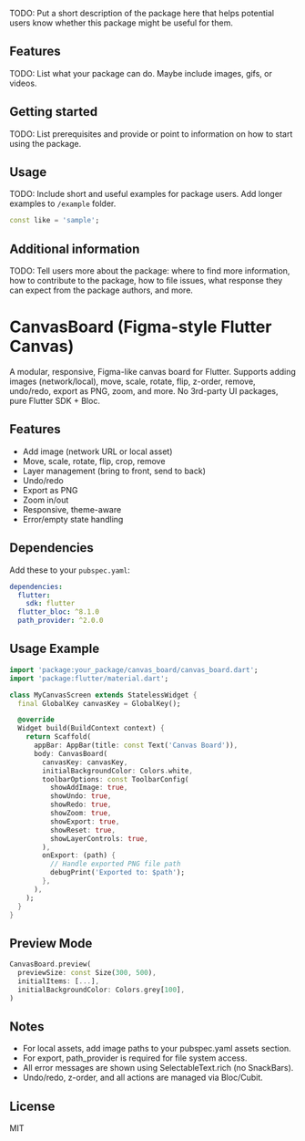 <!--
This README describes the package. If you publish this package to pub.dev,
this README's contents appear on the landing page for your package.

For information about how to write a good package README, see the guide for
[writing package pages](https://dart.dev/tools/pub/writing-package-pages).

For general information about developing packages, see the Dart guide for
[creating packages](https://dart.dev/guides/libraries/create-packages)
and the Flutter guide for
[developing packages and plugins](https://flutter.dev/to/develop-packages).
-->

TODO: Put a short description of the package here that helps potential users
know whether this package might be useful for them.

## Features

TODO: List what your package can do. Maybe include images, gifs, or videos.

## Getting started

TODO: List prerequisites and provide or point to information on how to
start using the package.

## Usage

TODO: Include short and useful examples for package users. Add longer examples
to `/example` folder.

```dart
const like = 'sample';
```

## Additional information

TODO: Tell users more about the package: where to find more information, how to
contribute to the package, how to file issues, what response they can expect
from the package authors, and more.

# CanvasBoard (Figma-style Flutter Canvas)

A modular, responsive, Figma-like canvas board for Flutter. Supports adding images (network/local), move, scale, rotate, flip, z-order, remove, undo/redo, export as PNG, zoom, and more. No 3rd-party UI packages, pure Flutter SDK + Bloc.

## Features
- Add image (network URL or local asset)
- Move, scale, rotate, flip, crop, remove
- Layer management (bring to front, send to back)
- Undo/redo
- Export as PNG
- Zoom in/out
- Responsive, theme-aware
- Error/empty state handling

## Dependencies
Add these to your `pubspec.yaml`:
```yaml
dependencies:
  flutter:
    sdk: flutter
  flutter_bloc: ^8.1.0
  path_provider: ^2.0.0
```

## Usage Example
```dart
import 'package:your_package/canvas_board/canvas_board.dart';
import 'package:flutter/material.dart';

class MyCanvasScreen extends StatelessWidget {
  final GlobalKey canvasKey = GlobalKey();

  @override
  Widget build(BuildContext context) {
    return Scaffold(
      appBar: AppBar(title: const Text('Canvas Board')),
      body: CanvasBoard(
        canvasKey: canvasKey,
        initialBackgroundColor: Colors.white,
        toolbarOptions: const ToolbarConfig(
          showAddImage: true,
          showUndo: true,
          showRedo: true,
          showZoom: true,
          showExport: true,
          showReset: true,
          showLayerControls: true,
        ),
        onExport: (path) {
          // Handle exported PNG file path
          debugPrint('Exported to: $path');
        },
      ),
    );
  }
}
```

## Preview Mode
```dart
CanvasBoard.preview(
  previewSize: const Size(300, 500),
  initialItems: [...],
  initialBackgroundColor: Colors.grey[100],
)
```

## Notes
- For local assets, add image paths to your pubspec.yaml assets section.
- For export, path_provider is required for file system access.
- All error messages are shown using SelectableText.rich (no SnackBars).
- Undo/redo, z-order, and all actions are managed via Bloc/Cubit.

## License
MIT
